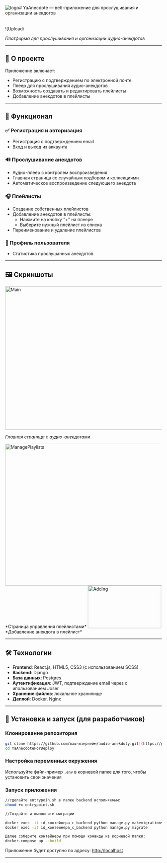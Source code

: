 ![logo](https://github.com/user-attachments/assets/64b1f316-4587-486b-a601-a3af4c7dafdd)# YaAnecdote — веб-приложение для прослушивания и организации анекдотов

![Uploadi<svg width="34" height="34" viewBox="0 0 34 34" fill="none" xmlns="http://www.w3.org/2000/svg">

*Платформа для прослушивания и организации аудио-анекдотов*

---

## 📌 О проекте

Приложение включает:
- Регистрацию с подтверждением по электронной почте
- Плеер для прослушивания аудио-анекдотов
- Возможность создавать и редактировать плейлисты
- Добавление анекдотов в плейлисты

---

## 🚀 Функционал

### ✅ Регистрация и авторизация
- Регистрация с подтверждением email
- Вход и выход из аккаунта

### 🔊 Прослушивание анекдотов
- Аудио-плеер с контролем воспроизведения
- Главная страница со случайным подбором и коллекциями
- Автоматическое воспроизведение следующего анекдота

### 🎧 Плейлисты
- Создание собственных плейлистов
- Добавление анекдотов в плейлисты:
  - Нажмите на кнопку "+" на плеере
  - Выберите нужный плейлист из списка
- Переименование и удаление плейлистов

### 👤 Профиль пользователя
- Статистика прослушанных анекдотов

---

## 🖼️ Скриншоты
<img width="899" height="462" alt="Main" src="https://github.com/user-attachments/assets/b24dfd03-ade0-4d6e-9826-ec71417192e4" />

*Главная страница с аудио-анекдотами*

<img width="834" height="457" alt="ManagePlaylists" src="https://github.com/user-attachments/assets/ea489379-7709-4205-930a-e4c1ab130b78" />
*Страница управления плейлистами*

<img width="236" height="137" alt="Adding" src="https://github.com/user-attachments/assets/3c768a12-a4b7-4abb-8f1d-6fabad129283" />
*Добавление анекдота в плейлист*

---

## 🛠️ Технологии

- **Frontend**: React.js, HTML5, CSS3 (с использованием SCSS)
- **Backend**: Django
- **База данных**: Postgres
- **Аутентификация**: JWT, подтверждение email через с ипользованием Joser
- **Хранение файлов**: локальное хранилище
- **Деплой**: Docker, Nginx

---

## 🧪 Установка и запуск (для разработчиков)

### Клонирование репозитория
```bash
git clone https://github.com/ваш-юзернейм/audio-anekdoty.git](https://github.com/IWorkForFood/YaAnecdoteForDeploy.git)
cd YaAnecdoteForDeploy
```

### Настройка переменных окружения
Используйте файл-пример `.env` в корневой папке для того, чтобы установить свои значения

### Запуск приложения
```bash
//сделайте entrypoin.sh в папке backend исполняемым:
chmod +x entrypoint.sh

//Создайте и выполните миграции

docker exec -it id_контейнера_с_backend python manage.py makemigrations
docker exec -it id_контейнера_с_backend python manage.py migrate

Далее соберите контейнеры при помощи команды из корневой папки:
docker-compose up --build
```

Приложение будет доступно по адресу: [http://localhost](http://localhost)

---
